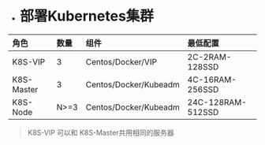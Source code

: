 * # 部署Kubernetes集群

| 角色 | 数量 | 组件 | 最低配置 |
| :--- | :--- | :--- | :--- |
| K8S-VIP | 3 | Centos/Docker/VIP | 2C-2RAM-128SSD |
| K8S-Master | 3 | Centos/Docker/Kubeadm | 4C-16RAM-256SSD |
| K8S-Node | N&gt;=3 | Centos/Docker/Kubeadm | 24C-128RAM-512SSD |



> K8S-VIP 可以和 K8S-Master共用相同的服务器




